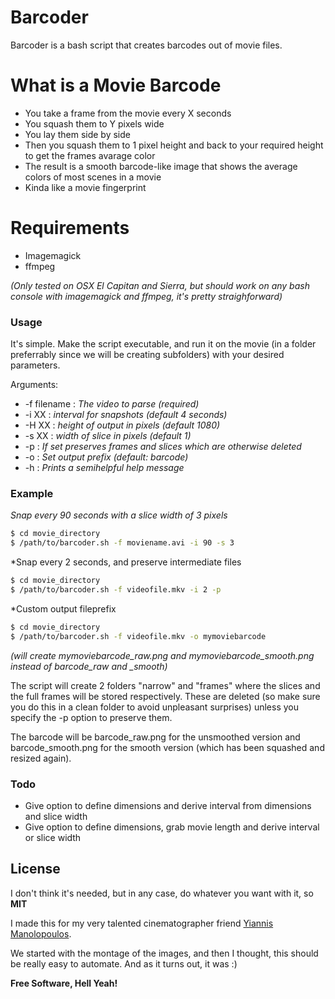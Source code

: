 # Barcoder

Barcoder is a bash script that creates barcodes out of movie files.

# What is a Movie Barcode

  - You take a frame from the movie every X seconds
  - You squash them to Y pixels wide
  - You lay them side by side
  - Then you squash them to 1 pixel height and back to your required height to get the frames avarage color
  - The result is a smooth barcode-like image that shows the average colors of most scenes in a movie
  - Kinda like a movie fingerprint
  
# Requirements

  - Imagemagick
  - ffmpeg

*(Only tested on OSX El Capitan and Sierra, but should work on any bash console with imagemagick and ffmpeg, it's pretty straighforward)*

### Usage

It's simple.
Make the script executable, and run it on the movie (in a folder preferrably since we will be creating subfolders) with your desired parameters.

Arguments:

 - -f filename : *The video to parse (required)*
 - -i XX : *interval for snapshots (default 4 seconds)*
 - -H XX : *height of output in pixels (default 1080)*
 - -s XX : *width of slice in pixels (default 1)*
 - -p : *If set preserves frames and slices which are otherwise deleted*
 - -o : *Set output prefix (default: barcode)*
 - -h : *Prints a semihelpful help message*

### Example

*Snap every 90 seconds with a slice width of 3 pixels*
```sh
$ cd movie_directory
$ /path/to/barcoder.sh -f moviename.avi -i 90 -s 3
```
*Snap every 2 seconds, and preserve intermediate files
```sh
$ cd movie_directory
$ /path/to/barcoder.sh -f videofile.mkv -i 2 -p
```

*Custom output fileprefix
```sh
$ cd movie_directory
$ /path/to/barcoder.sh -f videofile.mkv -o mymoviebarcode
```
*(will create mymoviebarcode_raw.png and mymoviebarcode_smooth.png instead of barcode_raw and _smooth)*

The script will create 2 folders "narrow" and "frames" where the slices and the full frames will be stored respectively. These are deleted (so make sure you do this in a clean folder to avoid unpleasant surprises) unless you specify the -p option to preserve them.

The barcode will be barcode_raw.png for the unsmoothed version and barcode_smooth.png for the smooth version (which has been squashed and resized again).



### Todo

 - Give option to define dimensions and derive interval from dimensions and slice width
 - Give option to define dimensions, grab movie length and derive interval or slice width

License
----
I don't think it's needed, but in any case, do whatever you want with it, so 
**MIT**

I made this for my very talented cinematographer friend [Yiannis Manolopoulos](http://www.yiannismanolopoulos.com/).

We started with the montage of the images, and then I thought, this should be really easy to automate. And as it turns out, it was :)

**Free Software, Hell Yeah!**

